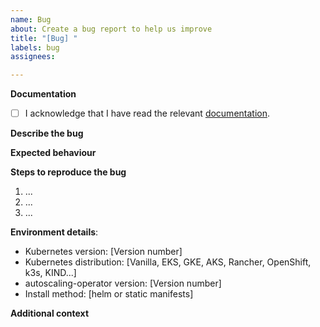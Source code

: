 ```yaml
---
name: Bug
about: Create a bug report to help us improve
title: "[Bug] "
labels: bug
assignees: 

---
```


<!--
Bugs should be filed for issues encountered whilst operating autoscaling-operator.
Please provide as much detail as possible. 
-->

**Documentation**
- [ ] I acknowledge that I have read the relevant [documentation](https://github.com/ankitcharolia/autoscaling-operator/tree/main/docs).

**Describe the bug**
<!--
A clear and concise description of what the bug is. 
Tip: you can use 
```
<code here>
```
for code blocks of your kubectl output or YAML files.
-->

**Expected behaviour**
<!--A concise description of what you expected to happen.-->

**Steps to reproduce the bug**
<!--Steps to reproduce the bug should be clear and easily reproducible to help people
gain an understanding of the problem.-->

1. ...
2. ...
3. ...

**Environment details**:
- Kubernetes version: [Version number]
- Kubernetes distribution: [Vanilla, EKS, GKE, AKS, Rancher, OpenShift, k3s, KIND...]
- autoscaling-operator version: [Version number]
- Install method: [helm or static manifests]

**Additional context**
<!--Add any other context  here.-->